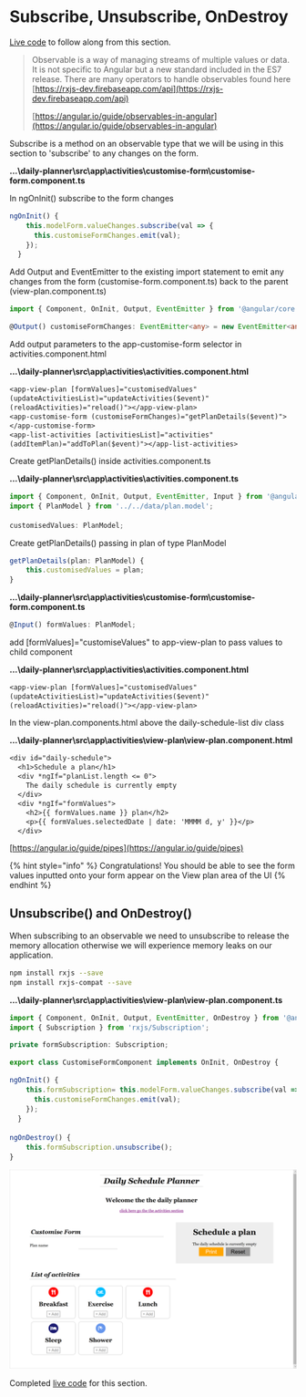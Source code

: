 # Subscribe, Unsubscribe, OnDestroy

[Live code](https://stackblitz.com/edit/s7-reactive-forms) to follow along from this section.

> Observable is a way of managing streams of multiple values or data. It is not specific to Angular but a new standard included in the ES7 release. There are many operators to handle observables found here [https://rxjs-dev.firebaseapp.com/api](https://rxjs-dev.firebaseapp.com/api)
>
> [https://angular.io/guide/observables-in-angular](https://angular.io/guide/observables-in-angular)

Subscribe is a method on an observable type that we will be using in this section to 'subscribe' to any changes on the form.

**...\daily-planner\src\app\activities\customise-form\customise-form.component.ts**

In ngOnInit\(\) subscribe to the form changes

```typescript
ngOnInit() {
    this.modelForm.valueChanges.subscribe(val => {
      this.customiseFormChanges.emit(val);
    });
  }
```

Add Output and EventEmitter to the existing import statement to emit any changes from the form \(customise-form.component.ts\) back to the parent \(view-plan.component.ts\)

```typescript
import { Component, OnInit, Output, EventEmitter } from '@angular/core';
```

```typescript
@Output() customiseFormChanges: EventEmitter<any> = new EventEmitter<any>();
```

Add output parameters to the app-customise-form selector in activities.component.html

**...\daily-planner\src\app\activities\activities.component.html**

<!--
TODO: This part doesn't seem to be in the live code.
`<app-customise-form (customiseFormChanges)="getPlanDetails($event)"></app-customise-form>`

Also, in live code it's in activities.component.html

That one is correct, than bellow should be:
-->

```markup
<app-view-plan [formValues]="customisedValues" (updateActivitiesList)="updateActivities($event)" (reloadActivities)="reload()"></app-view-plan>
<app-customise-form (customiseFormChanges)="getPlanDetails($event)"></app-customise-form>
<app-list-activities [activitiesList]="activities" (addItemPlan)="addToPlan($event)"></app-list-activities>
```

Create getPlanDetails\(\) inside activities.component.ts

**...\daily-planner\src\app\activities\activities.component.ts**

```typescript
import { Component, OnInit, Output, EventEmitter, Input } from '@angular/core';
import { PlanModel } from '../../data/plan.model';

customisedValues: PlanModel;
```

Create getPlanDetails\(\) passing in plan of type PlanModel

```typescript
getPlanDetails(plan: PlanModel) {
    this.customisedValues = plan;
}
```

**...\daily-planner\src\app\activities\customise-form\customise-form.component.ts**

```typescript
@Input() formValues: PlanModel;
```

add \[formValues\]="customiseValues" to app-view-plan to pass values to child component

**...\daily-planner\src\app\activities\activities.component.html**

```markup
<app-view-plan [formValues]="customisedValues" (updateActivitiesList)="updateActivities($event)" (reloadActivities)="reload()"></app-view-plan>
```

In the view-plan.components.html above the daily-schedule-list div class

**...\daily-planner\src\app\activities\view-plan\view-plan.component.html**

```markup
<div id="daily-schedule">
  <h1>Schedule a plan</h1>
  <div *ngIf="planList.length <= 0">
    The daily schedule is currently empty
  </div>
  <div *ngIf="formValues">
    <h2>{{ formValues.name }} plan</h2>
    <p>{{ formValues.selectedDate | date: 'MMMM d, y' }}</p>
  </div>
```

[https://angular.io/guide/pipes](https://angular.io/guide/pipes)

{% hint style="info" %}
Congratulations! You should be able to see the form values inputted onto your form appear on the View plan area of the UI
{% endhint %}

## Unsubscribe\(\) and OnDestroy\(\)

When subscribing to an observable we need to unsubscribe to release the memory allocation otherwise we will experience memory leaks on our application.

```bash
npm install rxjs --save
npm install rxjs-compat --save
```

<!--
TODO: When checking the live code, the following code is down below.
-->

**...\daily-planner\src\app\activities\view-plan\view-plan.component.ts**

```typescript
import { Component, OnInit, Output, EventEmitter, OnDestroy } from '@angular/core';
import { Subscription } from 'rxjs/Subscription';
```

```typescript
private formSubscription: Subscription;
```

```typescript
export class CustomiseFormComponent implements OnInit, OnDestroy {
```

```typescript
ngOnInit() {
    this.formSubscription= this.modelForm.valueChanges.subscribe(val => {
      this.customiseFormChanges.emit(val);
    });
  }

ngOnDestroy() {
    this.formSubscription.unsubscribe();
}
```

![subscribe-unsubscribe-ondestroy](../.gitbook/assets/subscribe-unsubscribe-ondestroy-result.png)

Completed [live code](https://stackblitz.com/edit/s8-subscribe-unsubscribe-ondestroy) for this section.
